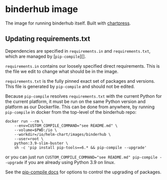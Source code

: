 # binderhub image

The image for running binderhub itself.
Built with [chartpress][].

[chartpress]: https://github.com/jupyterhub/chartpress

## Updating requirements.txt

Dependencies are specified in `requirements.in` and `requirements.txt`,
which are managed by [`pip-compile`][].

[pip-compile]: https://pip-tools.readthedocs.io

`requirements.in` contains our loosely specified direct requirements.
This is the file we edit to change what should be in the image.

`requirements.txt` is the fully pinned exact set of packages and versions.
This file is generated by `pip-compile` and should not be edited.

Because `pip-compile` resolves `requirements.txt` with the current Python for the current platform,
it must be run on the same Python version and platform as our Dockerfile.
This can be done from anywhere, by running `pip-compile` in docker from the top-level of the binderhub repo:

```shell
docker run --rm \
    --env=CUSTOM_COMPILE_COMMAND="see README.md" \
    --volume=$PWD:/io \
    --workdir=/io/helm-chart/images/binderhub \
    --user=root \
    python:3.9-slim-buster \
    sh -c 'pip install pip-tools==6.* && pip-compile --upgrade'
```

or you can just run `CUSTOM_COMPILE_COMMAND="see README.md" pip-compile --upgrade` if you are already using Python 3.9 on linux.

See the [pip-compile docs][updating] for options to control the upgrading of packages.

[updating]: https://pip-tools.readthedocs.io/en/latest/#updating-requirements
